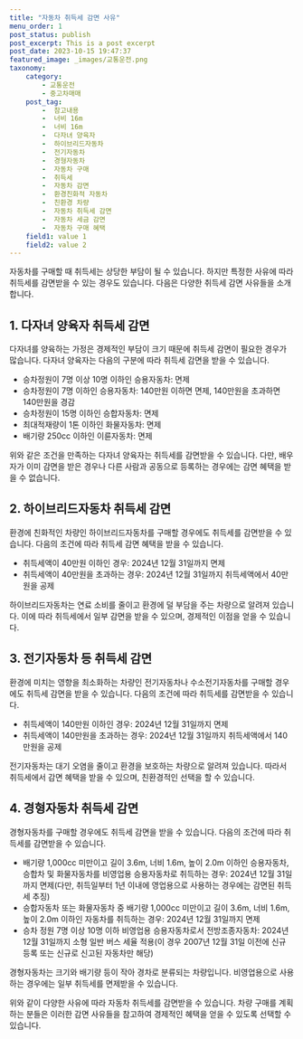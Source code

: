 ```yaml
---
title: "자동차 취득세 감면 사유"
menu_order: 1
post_status: publish
post_excerpt: This is a post excerpt
post_date: 2023-10-15 19:47:37
featured_image: _images/교통운전.png
taxonomy:
    category:
        - 교통운전
        - 중고차매매
    post_tag:
        -  참고내용
        -  너비 16m
        -  너비 16m
        -  다자녀 양육자
        -  하이브리드자동차
        -  전기자동차
        -  경형자동차
        -  자동차 구매
        -  취득세
        -  자동차 감면
        -  환경친화적 자동차
        -  친환경 차량
        -  자동차 취득세 감면
        -  자동차 세금 감면
        -  자동차 구매 혜택
    field1: value 1
    field2: value 2
---
```



자동차를 구매할 때 취득세는 상당한 부담이 될 수 있습니다. 하지만 특정한 사유에 따라 취득세를 감면받을 수 있는 경우도 있습니다. 다음은 다양한 취득세 감면 사유들을 소개합니다.

## 1. 다자녀 양육자 취득세 감면

다자녀를 양육하는 가정은 경제적인 부담이 크기 때문에 취득세 감면이 필요한 경우가 많습니다. 다자녀 양육자는 다음의 구분에 따라 취득세 감면을 받을 수 있습니다.

- 승차정원이 7명 이상 10명 이하인 승용자동차: 면제
- 승차정원이 7명 이하인 승용자동차: 140만원 이하면 면제, 140만원을 초과하면 140만원을 경감
- 승차정원이 15명 이하인 승합자동차: 면제
- 최대적재량이 1톤 이하인 화물자동차: 면제
- 배기량 250cc 이하인 이륜자동차: 면제

위와 같은 조건을 만족하는 다자녀 양육자는 취득세를 감면받을 수 있습니다. 다만, 배우자가 이미 감면을 받은 경우나 다른 사람과 공동으로 등록하는 경우에는 감면 혜택을 받을 수 없습니다.

## 2. 하이브리드자동차 취득세 감면

환경에 친화적인 차량인 하이브리드자동차를 구매할 경우에도 취득세를 감면받을 수 있습니다. 다음의 조건에 따라 취득세 감면 혜택을 받을 수 있습니다.

- 취득세액이 40만원 이하인 경우: 2024년 12월 31일까지 면제
- 취득세액이 40만원을 초과하는 경우: 2024년 12월 31일까지 취득세액에서 40만원을 공제

하이브리드자동차는 연료 소비를 줄이고 환경에 덜 부담을 주는 차량으로 알려져 있습니다. 이에 따라 취득세에서 일부 감면을 받을 수 있으며, 경제적인 이점을 얻을 수 있습니다.

## 3. 전기자동차 등 취득세 감면

환경에 미치는 영향을 최소화하는 차량인 전기자동차나 수소전기자동차를 구매할 경우에도 취득세 감면을 받을 수 있습니다. 다음의 조건에 따라 취득세를 감면받을 수 있습니다.

- 취득세액이 140만원 이하인 경우: 2024년 12월 31일까지 면제
- 취득세액이 140만원을 초과하는 경우: 2024년 12월 31일까지 취득세액에서 140만원을 공제

전기자동차는 대기 오염을 줄이고 환경을 보호하는 차량으로 알려져 있습니다. 따라서 취득세에서 감면 혜택을 받을 수 있으며, 친환경적인 선택을 할 수 있습니다.

## 4. 경형자동차 취득세 감면

경형자동차를 구매할 경우에도 취득세 감면을 받을 수 있습니다. 다음의 조건에 따라 취득세를 감면받을 수 있습니다.

- 배기량 1,000cc 미만이고 길이 3.6m, 너비 1.6m, 높이 2.0m 이하인 승용자동차, 승합차 및 화물자동차를 비영업용 승용자동차로 취득하는 경우: 2024년 12월 31일까지 면제(다만, 취득일부터 1년 이내에 영업용으로 사용하는 경우에는 감면된 취득세 추징)
- 승합자동차 또는 화물자동차 중 배기량 1,000cc 미만이고 길이 3.6m, 너비 1.6m, 높이 2.0m 이하인 자동차를 취득하는 경우: 2024년 12월 31일까지 면제
- 승차 정원 7명 이상 10명 이하 비영업용 승용자동차로서 전방조종자동차: 2024년 12월 31일까지 소형 일반 버스 세율 적용(이 경우 2007년 12월 31일 이전에 신규 등록 또는 신규로 신고된 자동차만 해당)

경형자동차는 크기와 배기량 등이 작아 경차로 분류되는 차량입니다. 비영업용으로 사용하는 경우에는 일부 취득세를 면제받을 수 있습니다.

위와 같이 다양한 사유에 따라 자동차 취득세를 감면받을 수 있습니다. 차량 구매를 계획하는 분들은 이러한 감면 사유들을 참고하여 경제적인 혜택을 얻을 수 있도록 선택할 수 있습니다.

